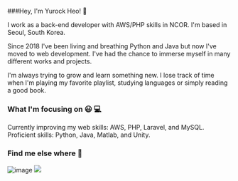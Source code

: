 ###Hey, I'm Yurock Heo! 👋

I work as a back-end developer with AWS/PHP skills in NCOR. I'm based in Seoul, South Korea.

Since 2018 I've been living and breathing Python and Java but now I've moved to web development. I've had the chance to immerse myself in many different works and projects. 

I'm always trying to grow and learn something new. I lose track of time when I'm playing my favorite playlist, studying languages or simply reading a good book.

### What I'm focusing on 😃 💻

Currently improving my web skills: AWS, PHP, Laravel, and MySQL.
Proficient skills: Python, Java, Matlab, and Unity.

### Find me else where 🚀
![image]({https://img.shields.io/badge/Blogger-FF5722?style=for-the-badge&logo=blogger&logoColor=white})
<a herf="yurock5000@gmail.com">
  <img src="https://img.shields.io/badge/Gmail-D14836?style=for-the-badge&logo=gmail&logoColor=white"> 
 </a>
